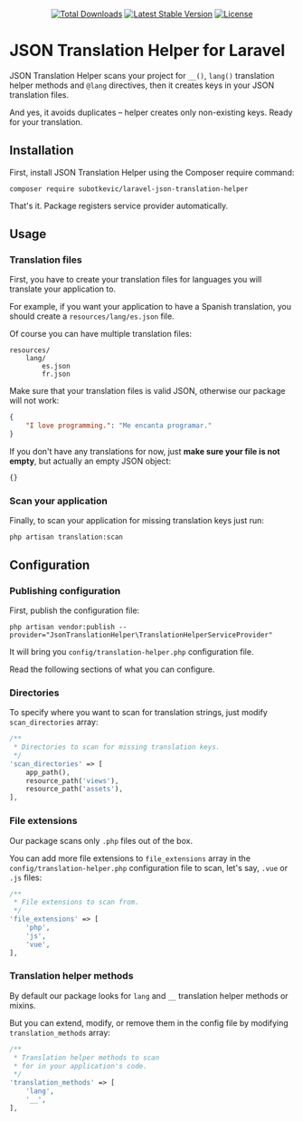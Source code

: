<p align="center">
<a href="https://packagist.org/packages/subotkevic/laravel-json-translation-helper"><img src="https://poser.pugx.org/subotkevic/laravel-json-translation-helper/d/total.svg" alt="Total Downloads"></a>
<a href="https://packagist.org/packages/subotkevic/laravel-json-translation-helper"><img src="https://poser.pugx.org/subotkevic/laravel-json-translation-helper/v/stable.svg" alt="Latest Stable Version"></a>
<a href="https://packagist.org/packages/subotkevic/laravel-json-translation-helper"><img src="https://poser.pugx.org/subotkevic/laravel-json-translation-helper/license.svg" alt="License"></a>
</p>

# JSON Translation Helper for Laravel
JSON Translation Helper scans your project for `__()`, `lang()` translation helper methods and `@lang` directives, then it creates keys in your JSON translation files. 

And yes, it avoids duplicates – helper creates only non-existing keys. Ready for your translation.

## Installation

First, install JSON Translation Helper using the Composer require command:

```
composer require subotkevic/laravel-json-translation-helper
```

That's it. Package registers service provider automatically.

## Usage

### Translation files

First, you have to create your translation files for languages you will translate your application to. 

For example, if you want your application to have a Spanish translation, you should create a `resources/lang/es.json` file.

Of course you can have multiple translation files:
```
resources/
    lang/
        es.json
        fr.json
```

Make sure that your translation files is valid JSON, otherwise our package will not work:

```json
{
    "I love programming.": "Me encanta programar."
}
```

If you don't have any translations for now, just **make sure your file is not empty**, but actually an empty JSON object:
```js
{}
```

### Scan your application

Finally, to scan your application for missing translation keys just run:

```
php artisan translation:scan
```


## Configuration

### Publishing configuration

First, publish the configuration file:

```
php artisan vendor:publish --provider="JsonTranslationHelper\TranslationHelperServiceProvider"
```

It will bring you `config/translation-helper.php` configuration file. 

Read the following sections of what you can configure.

### Directories

To specify where you want to scan for translation strings, just modify `scan_directories` array:
```php
/**
 * Directories to scan for missing translation keys.
 */
'scan_directories' => [
    app_path(),
    resource_path('views'),
    resource_path('assets'),
],
``` 

### File extensions

Our package scans only `.php` files out of the box.

You can add more file extensions to `file_extensions` array in the `config/translation-helper.php` configuration file to scan, let's say, `.vue` or `.js` files:
```php
/**
 * File extensions to scan from.
 */
'file_extensions' => [
    'php',
    'js',
    'vue',
],
```

### Translation helper methods

By default our package looks for `lang` and `__` translation helper methods or mixins.

But you can extend, modify, or remove them in the config file by modifying `translation_methods` array:
```php
/**
 * Translation helper methods to scan
 * for in your application's code.
 */
'translation_methods' => [
    'lang',
    '__',
],
```